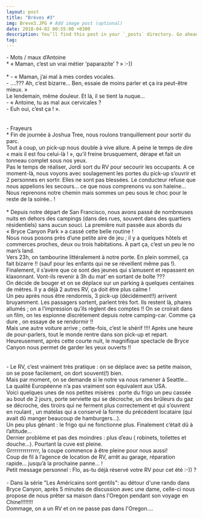 ```yaml
---
layout: post
title: "Brèves #3"
img: Breve3.JPG # Add image post (optional)
date: 2018-04-02 00:55:00 +0300
description: You’ll find this post in your `_posts` directory. Go ahead and edit it and re-build the site to see your changes. # Add post description (optional)
tag: 
---
```

<p>
- Mots / maux d’Antoine <br/>
* « Maman, c’est un vrai métier ‘paparazite’ ? » :-))
<br/><br/>
* - « Maman, j’ai mal à mes cordes vocales.<br/>
   - ….??? Ah, c’est bizarre… Ben, essaie de moins parler et ça ira peut-être mieux. »<br/>
Le lendemain, même douleur. Et là, il se tient la nuque…<br/>
   - « Antoine, tu as mal aux cervicales ?<br/>
   - Euh oui, c’est ça ! ».
<br/><br/><br/>
- Frayeurs<br/>
* Fin de journée à  Joshua Tree, nous roulons tranquillement pour sortir du parc.<br/>
Tout à coup, un pick-up nous double à vive allure.
 A peine le temps de dire « mais il est fou celui-là ! », qu’il freine brusquement, dérape et fait un tonneau complet sous nos yeux. <br/>
 Pas le temps de réaliser, Jordi sort du RV pour secourir les occupants. A ce moment-là, nous voyons avec soulagement les portes du pick-up s’ouvrir et 2 personnes en sortir. Elles ne sont pas blessées.
Le conducteur refuse que nous appelions les secours… ce que nous comprenons vu son haleine… <br/>
Nous reprenons notre chemin mais sommes un peu sous le choc pour le reste de la soirée.. !
<br/><br/>
* Depuis notre départ de San Francisco, nous avons passé de nombreuses nuits en dehors des campings (dans des rues, souvent dans des quartiers résidentiels) sans aucun souci.
La première nuit passée aux abords du « Bryce Canyon Park » a cassé cette belle routine ! <br/>
Nous nous posons près d’une petite aire de jeu ; il y a quelques hôtels et commerces proches, deux ou trois habitations.
 A part ça, c’est un peu le no man’s land. <br/>
Vers 23h, on tambourine littéralement à notre porte. En plein sommeil, ça fait bizarre !! (sauf pour les enfants qui ne se réveillent même pas !). <br/>
Finalement, il s’avère que ce sont des jeunes qui s’amusent et repassent en klaxonnant. Vont-ils revenir à 3h du mat’ en sortant de boîte ??? <br/>
On décide de bouger et on se déplace sur un parking à quelques centaines de mètres. Il y a déjà 2 autres RV, ça doit être plus calme ! <br/>
Un peu après nous être rendormis, 3 pick-up (décidément!!) arrivent bruyamment. Les passagers sortent, parlent très fort. Ils restent là, phares allumés ; on a l’impression qu’ils règlent des comptes !! On se croirait dans un film, on les espionne discrètement depuis notre camping-car.
Comme ça dure , on essaye de se rendormir !!
<br/>
 Mais une autre voiture arrive ; cette-fois, c’est le shérif !!!! Après une heure de pour-parlers, tout le monde rentre dans son pick-up et repart. <br/>
Heureusement, après cette courte nuit, le magnifique spectacle de Bryce Canyon nous permet de garder les yeux ouverts !!
<br/><br/><br/>
- Le RV, c’est vraiment très pratique : on se déplace avec sa petite maison, on se pose facilement, on dort souvent(!) bien. <br/>
Mais par moment, on se demande si le notre va nous ramener à Seattle… <br/>
La qualité Européenne n’a pas vraiment son équivalent aux USA.<br/>
Voici quelques unes de nos petites misères : porte du frigo un peu cassée au bout de 2 jours, porte serviette qui se décroche, 
un des brûleurs du gaz se décroche, des tiroirs qui ne ferment plus correctement et qui s’ouvrent en roulant , 
un matelas qui a conservé la forme du précédent locataire (qui avait dû manger beaucoup de hamburgers…). <br/>
Un peu plus gênant : le frigo qui ne fonctionne plus. Finalement c’était dû à l’altitude… <br/>
Dernier problème et pas des moindres : plus d’eau ( robinets, toilettes et douche...). Pourtant la cuve est pleine. <br/>
Grrrrrrrrrrrrrr, la coupe commence à être pleine pour nous aussi! <br/>
Coup de fil à l’agence de location de RV, arrêt au garage, réparation rapide… jusqu’à la prochaine panne… !<br/>
Petit message personnel : Flo, as-tu déjà réservé votre RV pour cet été :-)) ?
<br/><br/>
- Dans la série "Les Américains sont gentils": au détour d'une rando dans Bryce Canyon, après 5 minutes de discussion avec une dame, 
celle-ci nous propose de nous prêter sa maison dans l'Oregon pendant son voyage en Chine!!!!!!!!<br/>
Dommage, on a un RV et on ne passe pas dans l'Oregon....

</p>

